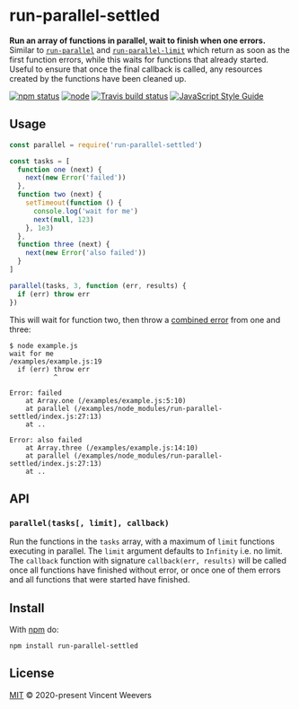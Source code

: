 # run-parallel-settled

**Run an array of functions in parallel, wait to finish when one errors.** Similar to [`run-parallel`](https://github.com/feross/run-parallel) and [`run-parallel-limit`](https://github.com/feross/run-parallel-limit) which return as soon as the first function errors, while this waits for functions that already started. Useful to ensure that once the final callback is called, any resources created by the functions have been cleaned up.

[![npm status](http://img.shields.io/npm/v/run-parallel-settled.svg)](https://www.npmjs.org/package/run-parallel-settled)
[![node](https://img.shields.io/node/v/run-parallel-settled.svg)](https://www.npmjs.org/package/run-parallel-settled)
[![Travis build status](https://img.shields.io/travis/com/vweevers/run-parallel-settled.svg?label=travis)](http://travis-ci.com/vweevers/run-parallel-settled)
[![JavaScript Style Guide](https://img.shields.io/badge/code_style-standard-brightgreen.svg)](https://standardjs.com)

## Usage

```js
const parallel = require('run-parallel-settled')

const tasks = [
  function one (next) {
    next(new Error('failed'))
  },
  function two (next) {
    setTimeout(function () {
      console.log('wait for me')
      next(null, 123)
    }, 1e3)
  },
  function three (next) {
    next(new Error('also failed'))
  }
]

parallel(tasks, 3, function (err, results) {
  if (err) throw err
})
```

This will wait for function two, then throw a [combined error](https://github.com/vweevers/maybe-combine-errors) from one and three:

```
$ node example.js
wait for me
/examples/example.js:19
  if (err) throw err
           ^

Error: failed
    at Array.one (/examples/example.js:5:10)
    at parallel (/examples/node_modules/run-parallel-settled/index.js:27:13)
    at ..

Error: also failed
    at Array.three (/examples/example.js:14:10)
    at parallel (/examples/node_modules/run-parallel-settled/index.js:27:13)
    at ..
```

## API

### `parallel(tasks[, limit], callback)`

Run the functions in the `tasks` array, with a maximum of `limit` functions executing in parallel. The `limit` argument defaults to `Infinity` i.e. no limit. The `callback` function with signature `callback(err, results)` will be called once all functions have finished without error, or once one of them errors and all functions that were started have finished.

## Install

With [npm](https://npmjs.org) do:

```
npm install run-parallel-settled
```

## License

[MIT](LICENSE.md) © 2020-present Vincent Weevers
